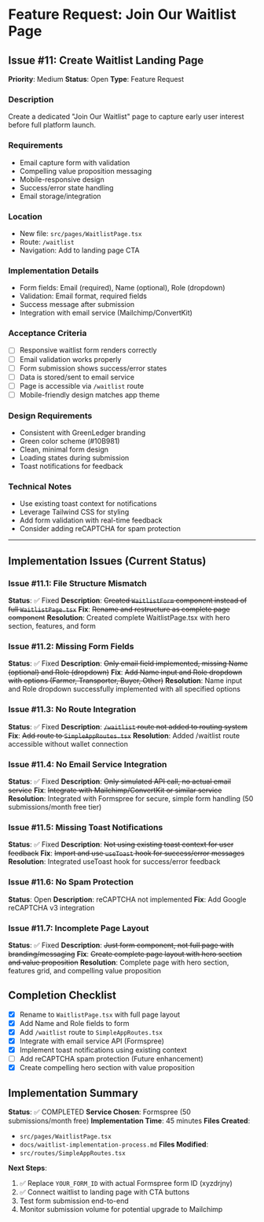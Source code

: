 # Feature Request: Join Our Waitlist Page

## Issue #11: Create Waitlist Landing Page
**Priority**: Medium
**Status**: Open
**Type**: Feature Request

### Description
Create a dedicated "Join Our Waitlist" page to capture early user interest before full platform launch.

### Requirements
- Email capture form with validation
- Compelling value proposition messaging
- Mobile-responsive design
- Success/error state handling
- Email storage/integration

### Location
- New file: `src/pages/WaitlistPage.tsx`
- Route: `/waitlist`
- Navigation: Add to landing page CTA

### Implementation Details
- Form fields: Email (required), Name (optional), Role (dropdown)
- Validation: Email format, required fields
- Success message after submission
- Integration with email service (Mailchimp/ConvertKit)

### Acceptance Criteria
- [ ] Responsive waitlist form renders correctly
- [ ] Email validation works properly
- [ ] Form submission shows success/error states
- [ ] Data is stored/sent to email service
- [ ] Page is accessible via `/waitlist` route
- [ ] Mobile-friendly design matches app theme

### Design Requirements
- Consistent with GreenLedger branding
- Green color scheme (#10B981)
- Clean, minimal form design
- Loading states during submission
- Toast notifications for feedback

### Technical Notes
- Use existing toast context for notifications
- Leverage Tailwind CSS for styling
- Add form validation with real-time feedback
- Consider adding reCAPTCHA for spam protection

---

## Implementation Issues (Current Status)

### Issue #11.1: File Structure Mismatch
**Status**: ✅ Fixed
**Description**: ~~Created `WaitlistForm` component instead of full `WaitlistPage.tsx`~~
**Fix**: ~~Rename and restructure as complete page component~~
**Resolution**: Created complete WaitlistPage.tsx with hero section, features, and form

### Issue #11.2: Missing Form Fields
**Status**: ✅ Fixed
**Description**: ~~Only email field implemented, missing Name (optional) and Role (dropdown)~~
**Fix**: ~~Add Name input and Role dropdown with options (Farmer, Transporter, Buyer, Other)~~
**Resolution**: Name input and Role dropdown successfully implemented with all specified options

### Issue #11.3: No Route Integration
**Status**: ✅ Fixed
**Description**: ~~`/waitlist` route not added to routing system~~
**Fix**: ~~Add route to `SimpleAppRoutes.tsx`~~
**Resolution**: Added /waitlist route accessible without wallet connection

### Issue #11.4: No Email Service Integration
**Status**: ✅ Fixed
**Description**: ~~Only simulated API call, no actual email service~~
**Fix**: ~~Integrate with Mailchimp/ConvertKit or similar service~~
**Resolution**: Integrated with Formspree for secure, simple form handling (50 submissions/month free tier)

### Issue #11.5: Missing Toast Notifications
**Status**: ✅ Fixed
**Description**: ~~Not using existing toast context for user feedback~~
**Fix**: ~~Import and use `useToast` hook for success/error messages~~
**Resolution**: Integrated useToast hook for success/error feedback

### Issue #11.6: No Spam Protection
**Status**: Open
**Description**: reCAPTCHA not implemented
**Fix**: Add Google reCAPTCHA v3 integration

### Issue #11.7: Incomplete Page Layout
**Status**: ✅ Fixed
**Description**: ~~Just form component, not full page with branding/messaging~~
**Fix**: ~~Create complete page layout with hero section and value proposition~~
**Resolution**: Complete page with hero section, features grid, and compelling value proposition

## Completion Checklist
- [x] Rename to `WaitlistPage.tsx` with full page layout
- [x] Add Name and Role fields to form
- [x] Add `/waitlist` route to `SimpleAppRoutes.tsx`
- [x] Integrate with email service API (Formspree)
- [x] Implement toast notifications using existing context
- [ ] Add reCAPTCHA spam protection (Future enhancement)
- [x] Create compelling hero section with value proposition

## Implementation Summary
**Status**: ✅ COMPLETED
**Service Chosen**: Formspree (50 submissions/month free)
**Implementation Time**: 45 minutes
**Files Created**: 
- `src/pages/WaitlistPage.tsx`
- `docs/waitlist-implementation-process.md`
**Files Modified**: 
- `src/routes/SimpleAppRoutes.tsx`

**Next Steps**: 
1. ✅ Replace `YOUR_FORM_ID` with actual Formspree form ID (xyzdrjny)
2. ✅ Connect waitlist to landing page with CTA buttons
3. Test form submission end-to-end
4. Monitor submission volume for potential upgrade to Mailchimp